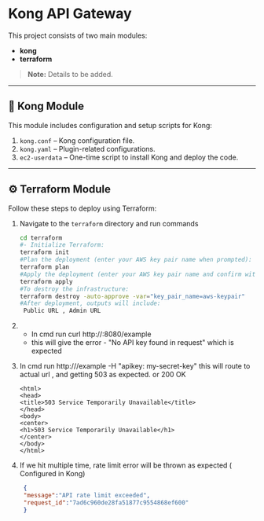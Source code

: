 # Kong API Gateway

This project consists of two main modules:

- **kong**
- **terraform**

> **Note:** Details to be added.

---

## 🧩 Kong Module

This module includes configuration and setup scripts for Kong:

1. `kong.conf` – Kong configuration file.
2. `kong.yaml` – Plugin-related configurations.
3. `ec2-userdata` – One-time script to install Kong and deploy the code.

---

## ⚙️ Terraform Module

Follow these steps to deploy using Terraform:

1. Navigate to the `terraform` directory and run commands
   ```bash
   cd terraform
   #- Initialize Terraform:
   terraform init
   #Plan the deployment (enter your AWS key pair name when prompted):
   terraform plan
   #Apply the deployment (enter your AWS key pair name and confirm with "yes")
   terraform apply
   #To destroy the infrastructure:
   terraform destroy -auto-approve -var="key_pair_name=aws-keypair"
   #After deployment, outputs will include:
    Public URL , Admin URL
    ````

2. - In cmd run curl http://<ip-address>:8080/example  
   - this will give the error - "No API key found in request" which is expected

3. In cmd run http://<ip-address>/example -H "apikey: my-secret-key"
   this will route to actual url , and getting 503 as expected. or 200 OK
    ````
   <html>
   <head>
   <title>503 Service Temporarily Unavailable</title>
   </head>
   <body>
   <center>
   <h1>503 Service Temporarily Unavailable</h1>
   </center>
   </body>
   </html>
   ````
4. If we hit multiple time, rate limit error will be thrown as expected ( Configured in Kong)

   ```json
    {
    "message":"API rate limit exceeded",
    "request_id":"7ad6c960de28fa51877c9554868ef600"
    }
    ````
    

